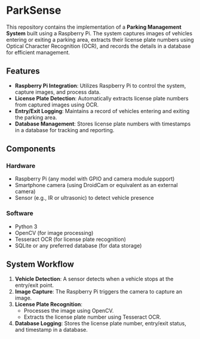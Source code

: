 # ParkSense

This repository contains the implementation of a **Parking Management System** built using a Raspberry Pi. The system captures images of vehicles entering or exiting a parking area, extracts their license plate numbers using Optical Character Recognition (OCR), and records the details in a database for efficient management.

## Features
- **Raspberry Pi Integration**: Utilizes Raspberry Pi to control the system, capture images, and process data.
- **License Plate Detection**: Automatically extracts license plate numbers from captured images using OCR.
- **Entry/Exit Logging**: Maintains a record of vehicles entering and exiting the parking area.
- **Database Management**: Stores license plate numbers with timestamps in a database for tracking and reporting.

## Components
### Hardware
- Raspberry Pi (any model with GPIO and camera module support)
- Smartphone camera (using DroidCam or equivalent as an external camera)
- Sensor (e.g., IR or ultrasonic) to detect vehicle presence

### Software
- Python 3
- OpenCV (for image processing)
- Tesseract OCR (for license plate recognition)
- SQLite or any preferred database (for data storage)

## System Workflow
1. **Vehicle Detection**: A sensor detects when a vehicle stops at the entry/exit point.
2. **Image Capture**: The Raspberry Pi triggers the camera to capture an image.
3. **License Plate Recognition**:
   - Processes the image using OpenCV.
   - Extracts the license plate number using Tesseract OCR.
4. **Database Logging**: Stores the license plate number, entry/exit status, and timestamp in a database.
